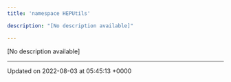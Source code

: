 ```yaml
---
title: 'namespace HEPUtils'

description: "[No description available]"

---
```







[No description available]






-------------------------------

Updated on 2022-08-03 at 05:45:13 +0000